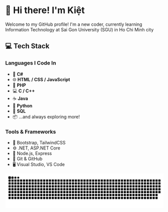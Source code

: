 # 👋 Hi there! I'm Kiệt

Welcome to my GitHub profile! I'm a new coder, currently learning Information Technology at Sai Gon University (SGU) in Ho Chi Minh city
## 💻 Tech Stack
### Languages I Code In
- 💠 **C#**
- 🌐 **HTML / CSS / JavaScript**
- 🐘 **PHP**
- 💻 **C / C++**
- ☕ **Java**
- 🐍 **Python**
- 📝 **SQL**
- 📦 ...and always exploring more!

### Tools & Frameworks
- 🎨 Bootstrap, TailwindCSS
- ⚙️ .NET, ASP.NET Core
- 🔧 Node.js, Express
- 🧠 Git & GitHub
- 🖥️ Visual Studio, VS Code

![snake gif](https://github.com/ltk218/ltk218/blob/output/github-snake-dark.svg)
